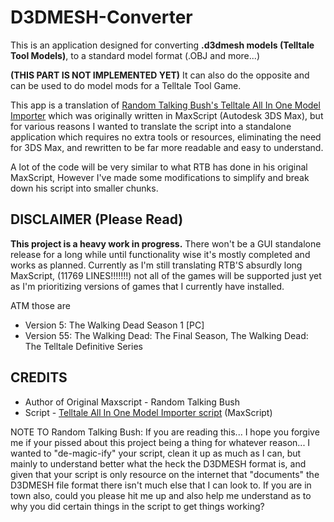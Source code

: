 # D3DMESH-Converter
This is an application designed for converting **.d3dmesh models (Telltale Tool Models)**, to a standard model format (.OBJ and more...) 

**(THIS PART IS NOT IMPLEMENTED YET)** It can also do the opposite and can be used to do model mods for a Telltale Tool Game.

This app is a translation of [Random Talking Bush's Telltale All In One Model Importer](https://forum.xentax.com/viewtopic.php?f=16&t=11687&sid=6f8042ba574b8db30c500fe4520a66fc) which was originally written in MaxScript (Autodesk 3DS Max), but for various reasons I wanted to translate the script into a standalone application which requires no extra tools or resources, eliminating the need for 3DS Max, and rewritten to be far more readable and easy to understand.

A lot of the code will be very similar to what RTB has done in his original MaxScript, However I've made some modifications to simplify and break down his script into smaller chunks.

## DISCLAIMER (Please Read)
**This project is a heavy work in progress.** There won't be a GUI standalone release for a long while until functionality wise it's mostly completed and works as planned. Currently as I'm still translating RTB'S absurdly long MaxScript, (11769 LINES!!!!!!!) not all of the games will be supported just yet as I'm prioritizing versions of games that I currently have installed. 

ATM those are 
- Version 5: The Walking Dead Season 1 [PC]
- Version 55: The Walking Dead: The Final Season, The Walking Dead: The Telltale Definitive Series

## CREDITS
- Author of Original Maxscript - Random Talking Bush
- Script - [Telltale All In One Model Importer script](https://forum.xentax.com/viewtopic.php?f=16&t=11687) (MaxScript)

NOTE TO Random Talking Bush: 
If you are reading this... I hope you forgive me if your pissed about this project being a thing for whatever reason... I wanted to "de-magic-ify" your script, clean it up as much as I can, but mainly to understand better what the heck the D3DMESH format is, and given that your script is only resource on the internet that "documents" the D3DMESH file format there isn't much else that I can look to. If you are in town also, could you please hit me up and also help me understand as to why you did certain things in the script to get things working?
